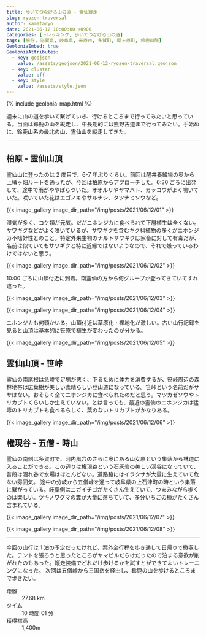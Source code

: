 ```yaml
---
title: 歩いてつなげる山の道 - 霊仙縦走
slug: ryozen-traversal
author: kamataryo
date: 2021-06-12 10:00:00 +0900
categories: [トレッキング, 歩いてつなげる山の道]
tags: [旅行, 滋賀県, 岐阜県, 米原市, 多賀町, 関ヶ原町, 鈴鹿山脈]
GeoloniaEmbed: true
GeoloniaAttributes:
  - key: geojson
    value: /assets/geojson/2021-06-12-ryozen-traversal.geojson
  - key: cluster
    value: off
  - key: style
    value: /assets/style.json
---
```


{% include geolonia-map.html %}

週末に山の道を歩いて繋げていき、行けるところまで行ってみたいと思っている。当面は鈴鹿の山を縦走し、中長期的には熊野古道まで行ってみたい。手始めに、鈴鹿山系の最北の山、霊仙山を縦走してきた。

---

## 柏原 - 霊仙山頂

霊仙山に登ったのは 2 度目で、6-7 年ぶりくらい。前回は醒井養鱒場の奥から上榑ヶ畑ルートを通ったが、今回は柏原からアプローチした。6:30 ごろに出発して、途中で雨がややぱらついた。オオルリやヤマバト、カッコウがよく鳴いていた。咲いていた花はエゴノキやサルナシ、タツナミソウなど。

{{< image_gallery image_dir_path="/img/posts/2021/06/12/01" >}}

湿気が多く、コケ類が元気。だがニホンジカに食べられて下層植生は全くない。サワギグなどがよく咲いているが、サワギクを含むキク科植物の多くがニホンジカ不嗜好性とのこと。特定外来生物のナルトサワギクは家畜に対して有毒だが、名前は似ていてもサワギクと特に近縁ではないようなので、それで嫌っているわけではないと思う。

{{< image_gallery image_dir_path="/img/posts/2021/06/12/02" >}}

10:00 ごろに山頂付近に到着。南霊仙の方から何グループか登ってきていてすれ違った。

{{< image_gallery image_dir_path="/img/posts/2021/06/12/03" >}}

{{< image_gallery image_dir_path="/img/posts/2021/06/12/04" >}}

ニホンジカも何頭かいる。山頂付近は草原化・裸地化が激しい。古い山行記録を見ると山頂は基本的に笹原で植生が変わったのが分かる。

{{< image_gallery image_dir_path="/img/posts/2021/06/12/05" >}}

## 霊仙山頂 - 笹峠

霊仙の南尾根は急峻で足場が悪く、下るために体力を消費するが、笹峠周辺の森林地帯は広葉樹が美しい素晴らしい登山道になっている。笹峠という名前だがササはない。おそらく全てニホンジカに食べられたのだと思う。マツカゼソウやトリカブトくらいしか生えていない。とは言っても、最近の霊仙のニホンジカは猛毒のトリカブトも食べるらしく、葉のないトリカブトがかなりある。

{{< image_gallery image_dir_path="/img/posts/2021/06/12/06" >}}

## 権現谷 - 五僧 - 時山

霊仙の南側は多賀町で、河内風穴のさらに奥にある山女原という集落から林道に入ることができる。この辺りは権現谷という石灰岩の美しい渓谷になっていて、普段は涸れ谷で水場はほとんどない。道路脇にはイラクサが大量に生えていて危ない雰囲気。
途中の分岐から五僧峠を通って岐阜県の上石津町の時という集落に繋がっている。岐阜側はニガイチゴがたくさん生えていて、つまみながら歩くのは楽しい。ツキノワグマの糞が大量に落ちていて、多分いちごの種がたくさん含まれている。

{{< image_gallery image_dir_path="/img/posts/2021/06/12/07" >}}

{{< image_gallery image_dir_path="/img/posts/2021/06/12/08" >}}

---

今回の山行は 1 泊の予定だったけれど、案外全行程を歩き通して日帰りで撤収した。テントを張ろうと思ったところがヤマビルだらけだったので泊まる意欲が削がれたのもあった。縦走装備でどれだけ歩けるかを試すとができてよいトレーニングになった。
次回は五僧峠から三国岳を経由し、鈴鹿の山を歩けるところまで歩きたい。

<dl>
<dt>距離</dt><dd>27.68 km</dd>
<dt>タイム</dt><dd> 10 時間 01 分</dd>
<dt>獲得標高</dt><dd>1,400m</dd>
</dl>
